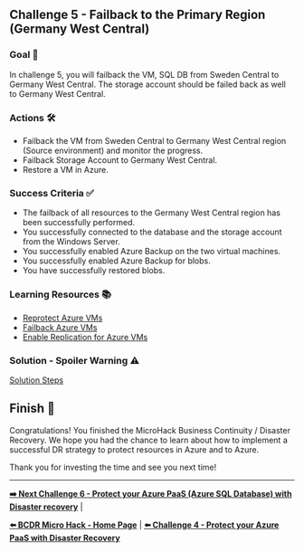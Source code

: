 ## Challenge 5 - Failback to the Primary Region (Germany West Central) 

### Goal 🎯

In challenge 5, you will failback the VM, SQL DB from Sweden Central to Germany West Central. The storage account should be failed back as well to Germany West Central.

### Actions 🛠️

* Failback the VM from Sweden Central to Germany West Central region (Source environment) and monitor the progress.
* Failback Storage Account to Germany West Central.
* Restore a VM in Azure.

### Success Criteria ✅

* The failback of all resources to the Germany West Central region has been successfully performed.
* You successfully connected to the database and the storage account from the Windows Server.
* You successfully enabled Azure Backup on the two virtual machines.
* You successfully enabled Azure Backup for blobs.
* You have successfully restored blobs.

### Learning Resources 📚

* [Reprotect Azure VMs](https://learn.microsoft.com/en-us/azure/site-recovery/azure-to-azure-how-to-reprotect)
* [Failback Azure VMs](https://learn.microsoft.com/en-us/azure/site-recovery/azure-to-azure-tutorial-failback)
* [Enable Replication for Azure VMs](https://learn.microsoft.com/en-us/azure/site-recovery/azure-to-azure-tutorial-enable-replication)

### Solution - Spoiler Warning ⚠️

[Solution Steps](../walkthrough/challenge-5/solution.md)

## Finish 🎉

Congratulations! You finished the MicroHack Business Continuity / Disaster Recovery. We hope you had the chance to learn about how to implement a successful DR strategy to protect resources in Azure and to Azure. 

Thank you for investing the time and see you next time!

---

**[➡️ Next Challenge 6 - Protect your Azure PaaS (Azure SQL Database) with Disaster recovery](./06_challenge.md)** |

**[⬅️ BCDR Micro Hack - Home Page](../Readme.md)** | **[⬅️ Challenge 4 - Protect your Azure PaaS with Disaster Recovery](./04_challenge.md)**